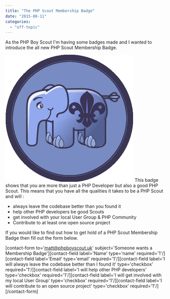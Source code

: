 ```yaml
---
title: "The PHP Scout Membership Badge"
date: "2015-08-11"
categories: 
  - "off-topic"
---
```


As the PHP Boy Scout I'm having some badges made and I wanted to introduce the all new PHP Scout Membership Badge.

[![PHP Scout Membership Badge](/assets/images/elephpant.png)](http://phpboyscout.uk/wp-content/uploads/2015/08/elephpant.png) <!--more--> This badge shows that you are more than just a PHP Developer but also a good PHP Scout. This means that you have all the qualities it takes to be a PHP Scout and will :

- always leave the codebase better than you found it
- help other PHP developers be good Scouts
- get involved with your local User Group & PHP Community
- Contribute to at least one open source project

If you would like to find out how to get hold of a PHP Scout Membership Badge then fill out the form below.

\[contact-form to='matt@phpboyscout.uk' subject='Someone wants a Membership Badge'\]\[contact-field label='Name' type='name' required='1'/\]\[contact-field label='Email' type='email' required='1'/\]\[contact-field label='I will always leave the codebase better than I found it' type='checkbox' required='1'/\]\[contact-field label='I will help other PHP developers' type='checkbox' required='1'/\]\[contact-field label='I will get involved with my local User Group' type='checkbox' required='1'/\]\[contact-field label='I will contribute to an open source project' type='checkbox' required='1'/\]\[/contact-form\]
